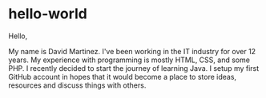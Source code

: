 # hello-world

Hello,

My name is David Martinez. I've been working in the IT industry for over 12 years. My experience with programming is mostly HTML, CSS, and some PHP. I recently decided to start the journey of learning Java. I setup my first GitHub account in hopes that it would become a place to store ideas, resources and discuss things with others.
